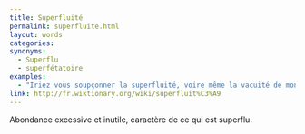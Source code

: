 ```yaml
---
title: Superfluité
permalink: superfluite.html
layout: words
categories:
synonyms:
  - Superflu
  - superfétatoire
examples:
  - "Iriez vous soupçonner la superfluité, voire même la vacuité de mon cours ?"
link: http://fr.wiktionary.org/wiki/superfluit%C3%A9
---
```


Abondance excessive et inutile, caractère de ce qui est superflu. 
